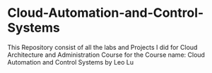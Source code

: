 # Cloud-Automation-and-Control-Systems
This Repository consist of all the labs and Projects I did for Cloud Architecture and Administration Course for the Course name: Cloud Automation and Control Systems by Leo Lu
